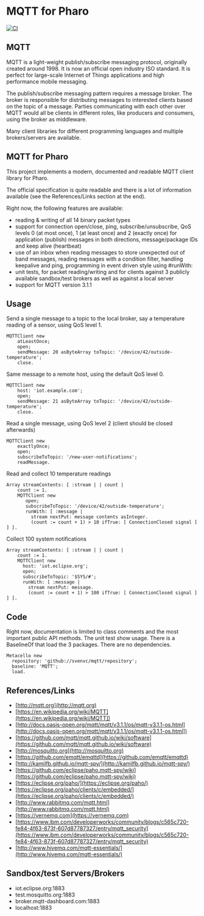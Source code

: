 # MQTT for Pharo

[![CI](https://github.com/svenvc/mqtt/actions/workflows/CI.yml/badge.svg)](https://github.com/svenvc/mqtt/actions/workflows/CI.yml)

## MQTT

MQTT is a light-weight publish/subscribe messaging protocol, originally created around 1998. It is now an official open industry ISO standard. It is perfect for large-scale Internet of Things applications and high performance mobile messaging.

The publish/subscribe messaging pattern requires a message broker. The broker is responsible for distributing messages to interested clients based on the topic of a message. Parties communicating with each other over MQTT would all be clients in different roles, like producers and consumers, using the broker as middleware.

Many client libraries for different programming languages and multiple brokers/servers are available.

## MQTT for Pharo

This project implements a modern, documented and readable MQTT client library for Pharo.

The official specification is quite readable and there is a lot of information available (see the References/Links section at the end).

Right now, the following features are available:

 - reading & writing of all 14 binary packet types
 - support for connection open/close, ping, subscribe/unsubscribe, QoS levels 0 (at most once), 1 (at least once) and 2 (exactly once) for application (publish) messages in both directions, message/package IDs and keep alive (heartbeat)
 - use of an inbox when reading messages to store unexpected out of band messages, reading messages with a condition filter, handling keepalive and ping, programming in event driven style using #runWith:
 - unit tests, for packet reading/writing and for clients against 3 publicly available sandbox/test brokers as well as against a local server
 - support for MQTT version 3.1.1
 
## Usage

Send a single message to a topic to the local broker, say a temperature reading of a sensor, using QoS level 1.

````
MQTTClient new
    atLeastOnce;
    open;
    sendMessage: 20 asByteArray toTopic: '/device/42/outside-temperature';
    close.
````

Same message to a remote host, using the default QoS level 0.

````
MQTTClient new
    host: 'iot.example.com';
    open;
    sendMessage: 21 asByteArray toTopic: '/device/42/outside-temperature';
    close.
````

Read a single message, using QoS level 2 (client should be closed afterwards)

````
MQTTClient new
    exactlyOnce;
    open;
    subscribeToTopic: '/new-user-notifications';
    readMessage.
````

Read and collect 10 temperature readings 

````
Array streamContents: [ :stream | | count |
    count := 1.
    MQTTClient new
       open;
       subscribeToTopic: '/device/42/outside-temperature';
       runWith: [ :message |
         stream nextPut: message contents asInteger.
         (count := count + 1) > 10 ifTrue: [ ConnectionClosed signal ] ] ].
````

Collect 100 system notifications

````
Array streamContents: [ :stream | | count |
    count := 1.
    MQTTClient new
      host: 'iot.eclipse.org';
      open;
      subscribeToTopic: '$SYS/#';
      runWith: [ :message |
        stream nextPut: message.
        (count := count + 1) > 100 ifTrue: [ ConnectionClosed signal ] ] ].
````

## Code

Right now, documentation is limited to class comments and the most important public API methods. The unit test show usage. There is a BaselineOf that load the 3 packages. There are no dependencies.

```Smalltalk
Metacello new
  repository: 'github://svenvc/mqtt/repository';
  baseline: 'MQTT';
  load.
```

## References/Links

- [http://mqtt.org](http://mqtt.org)
- [https://en.wikipedia.org/wiki/MQTT](https://en.wikipedia.org/wiki/MQTT])
- [http://docs.oasis-open.org/mqtt/mqtt/v3.1.1/os/mqtt-v3.1.1-os.html](http://docs.oasis-open.org/mqtt/mqtt/v3.1.1/os/mqtt-v3.1.1-os.html])
- [https://github.com/mqtt/mqtt.github.io/wiki/software](https://github.com/mqtt/mqtt.github.io/wiki/software)
- [http://mosquitto.org](http://mosquitto.org)
- [https://github.com/emqtt/emqttd](https://github.com/emqtt/emqttd)
- [http://kamilfb.github.io/mqtt-spy/](http://kamilfb.github.io/mqtt-spy/)
- [https://github.com/eclipse/paho.mqtt-spy/wiki](https://github.com/eclipse/paho.mqtt-spy/wiki)
- [https://eclipse.org/paho/](https://eclipse.org/paho/)
- [https://eclipse.org/paho/clients/c/embedded/](https://eclipse.org/paho/clients/c/embedded/)
- [http://www.rabbitmq.com/mqtt.html](http://www.rabbitmq.com/mqtt.html)
- [https://vernemq.com](https://vernemq.com)
- [https://www.ibm.com/developerworks/community/blogs/c565c720-fe84-4f63-873f-607d87787327/entry/mqtt_security](https://www.ibm.com/developerworks/community/blogs/c565c720-fe84-4f63-873f-607d87787327/entry/mqtt_security)
- [http://www.hivemq.com/mqtt-essentials/](http://www.hivemq.com/mqtt-essentials/)

## Sandbox/test Servers/Brokers
- iot.eclipse.org:1883
- test.mosquitto.org:1883
- broker.mqtt-dashboard.com:1883
- localhost:1883
